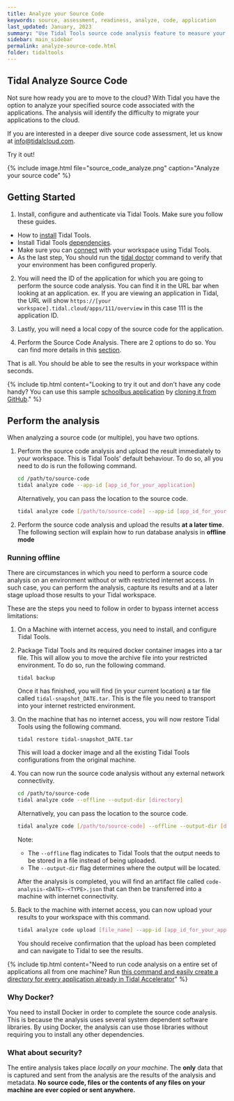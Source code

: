 ```yaml
---
title: Analyze your Source Code
keywords: source, assessment, readiness, analyze, code, application
last_updated: January, 2023
summary: "Use Tidal Tools source code analysis feature to measure your application code bases for cloud PaaS migration difficulty."
sidebar: main_sidebar
permalink: analyze-source-code.html
folder: tidaltools
---
```


## Tidal Analyze Source Code

Not sure how ready you are to move to the cloud? With Tidal you have
the option to analyze your specified source code associated with the applications.
The analysis will identify the difficulty to migrate your applications to the
cloud.

If you are interested in a deeper dive source code assessment, let us know at
[info@tidalcloud.com](mailto:info@tidalcloud.com).

Try it out!

{% include image.html file="source_code_analyze.png" caption="Analyze your source code" %}

## Getting Started

1. Install, configure and authenticate via Tidal Tools. Make sure you follow these guides.

- How to [install](tidal-tools.html#install) Tidal Tools.
- Install Tidal Tools [dependencies](tidal-tools.html#dependencies).
- Make sure you can [connect](tidal-tools.html#connecting-to-the-api) with your workspace using Tidal Tools.
- As the last step, You should run the [tidal doctor](troubleshooting.html#tidal-doctor) command to verify that your environment has been configured properly.

2. You will need the ID of the application for which you are going to perform the source code analysis. You can find it in the URL bar when looking at an application. ex. If you are viewing an application in Tidal, the URL will show `https://[your workspace].tidal.cloud/apps/111/overview` in this case 111 is the application ID.

3. Lastly, you will need a local copy of the source code for the application.

4. Perform the Source Code Analysis. There are 2 options to do so. You can find more details in this [section](#perform-the-analysis).

That is all. You should be able to see the results in your workspace within seconds.

{% include tip.html content="Looking to try it out and don't have any code handy? You can use this sample [schoolbus application](https://github.com/tidalmigrations/schoolbus) by [cloning it from GitHub](https://help.github.com/en/github/creating-cloning-and-archiving-repositories/cloning-a-repository)." %}

## Perform the analysis

When analyzing a source code (or multiple), you have two options.

1. Perform the source code analysis and upload the result immediately to your workspace. This is Tidal Tools' default behaviour. To do so, all you need to do is run the following command.

   ```bash
   cd /path/to/source-code
   tidal analyze code --app-id [app_id_for_your_application]
   ```

   Alternatively, you can pass the location to the source code.

   ```bash
   tidal analyze code [/path/to/source-code] --app-id [app_id_for_your_application]
   ```

2. Perform the source code analysis and upload the results **at a later time**. The following section will explain how to run database analysis in **offline mode**

### Running offline

There are circumstances in which you need to perform a source code analysis on an environment without or with restricted internet access. In such case, you can perform the analysis, capture its results and at a later stage upload those results to your Tidal workspace.

These are the steps you need to follow in order to bypass internet access limitations:

1. On a Machine with internet access, you need to install, and configure Tidal Tools.

2. Package Tidal Tools and its required docker container images into a tar file. This will allow you to move the archive file into your restricted environment. To do so, run the following command.

   `tidal backup`

   Once it has finished, you will find (in your current location) a tar file called `tidal-snapshot_DATE.tar`. This is the file you need to transport into your internet restricted environment.

3. On the machine that has no internet access, you will now restore Tidal Tools using the following command.

   `tidal restore tidal-snapshot_DATE.tar`

   This will load a docker image and all the existing Tidal Tools configurations from the original machine. 

4. You can now run the source code analysis without any external network connectivity.

   ```bash
   cd /path/to/source-code
   tidal analyze code --offline --output-dir [directory]
   ```

   Alternatively, you can pass the location to the source code.

   ```bash
   tidal analyze code [/path/to/source-code] --offline --output-dir [directory]
   ```

   Note:

   - The `--offline` flag indicates to Tidal Tools that the output needs to be stored in a file instead of being uploaded.
   - The `--output-dir` flag determines where the output will be located.

   After the analysis is completed, you will find an artifact file called `code-analysis-<DATE>-<TYPE>.json` that can then be transferred into a machine with internet connectivity.

5. Back to the machine with internet access, you can now upload your results to your workspace with this command.


   ```bash
   tidal analyze code upload [file_name] --app-id [app_id_for_your_application]`
   ```

   You should receive confirmation that the upload has been completed and can navigate to Tidal to see the results.

{% include tip.html content="Need to run code analysis on a entire set of applications all from one machine? Run [this command and easily create a directory for every application already in Tidal Accelerator](https://github.com/tidalmigrations/gists/blob/master/make_source_code_dirs.sh)" %}

### Why Docker?

You need to install Docker in order to complete the source code analysis. This is because the analysis uses several system dependent software libraries. 
By using Docker, the analysis can use those libraries without requiring you to install any other dependencies.

### What about security?

The entire analysis takes place _locally on your machine_. The **only** data that is captured and sent from the analysis are the results of the analysis and metadata. **No source code, files or the contents of any files on your machine are ever copied or sent anywhere.**
